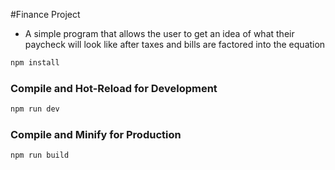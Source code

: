 #Finance Project

- A simple program that allows the user to get an idea of what their paycheck will look like after taxes and bills are factored into the equation

```sh
npm install
```

### Compile and Hot-Reload for Development

```sh
npm run dev
```

### Compile and Minify for Production

```sh
npm run build
```
